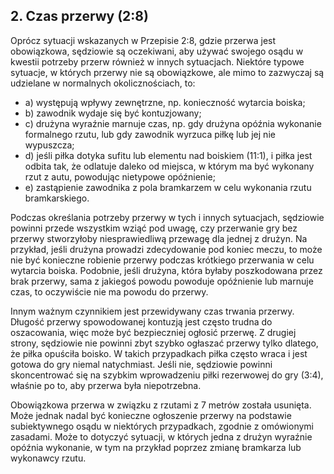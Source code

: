 ## 2. Czas przerwy (2:8)

Oprócz sytuacji wskazanych w Przepisie 2:8, gdzie przerwa jest obowiązkowa, sędziowie są
oczekiwani, aby używać swojego osądu w kwestii potrzeby przerw również w innych sytuacjach. Niektóre
typowe sytuacje, w których przerwy nie są obowiązkowe, ale mimo to zazwyczaj są udzielane w
normalnych okolicznościach, to:

- a) występują wpływy zewnętrzne, np. konieczność wytarcia boiska;
- b) zawodnik wydaje się być kontuzjowany;
- c) drużyna wyraźnie marnuje czas, np. gdy drużyna opóźnia wykonanie formalnego
  rzutu, lub gdy zawodnik wyrzuca piłkę lub jej nie wypuszcza;
- d) jeśli piłka dotyka sufitu lub elementu nad boiskiem (11:1), i piłka jest
  odbita tak, że odlatuje daleko od miejsca, w którym ma być wykonany rzut z autu, powodując
  nietypowe opóźnienie;
- e) zastąpienie zawodnika z pola bramkarzem w celu wykonania rzutu bramkarskiego.

Podczas określania potrzeby przerwy w tych i innych sytuacjach, sędziowie powinni
przede wszystkim wziąć pod uwagę, czy przerwanie gry bez przerwy
stworzyłoby niesprawiedliwą przewagę dla jednej z drużyn. Na przykład, jeśli drużyna prowadzi
zdecydowanie pod koniec meczu, to może nie być konieczne robienie przerwy podczas
krótkiego przerwania w celu wytarcia boiska. Podobnie, jeśli drużyna, która byłaby poszkodowana przez
brak przerwy, sama z jakiegoś powodu powoduje opóźnienie lub marnuje czas, to oczywiście nie ma powodu do przerwy.

Innym ważnym czynnikiem jest przewidywany czas trwania przerwy. Długość przerwy spowodowanej kontuzją jest często trudna do oszacowania, więc może być bezpieczniej ogłosić przerwę. Z drugiej strony, sędziowie nie powinni zbyt szybko ogłaszać przerwy tylko dlatego, że piłka opuściła boisko. W takich przypadkach piłka często wraca i jest gotowa do gry niemal natychmiast. Jeśli nie, sędziowie powinni skoncentrować się na szybkim wprowadzeniu piłki rezerwowej do gry (3:4), właśnie po to, aby przerwa była niepotrzebna.

Obowiązkowa przerwa w związku z rzutami z 7 metrów została usunięta. Może jednak nadal być konieczne ogłoszenie przerwy na podstawie subiektywnego osądu w niektórych przypadkach, zgodnie z omówionymi zasadami. Może to dotyczyć sytuacji, w których jedna z drużyn wyraźnie opóźnia wykonanie, w tym na przykład poprzez zmianę bramkarza lub wykonawcy rzutu.
